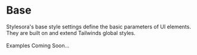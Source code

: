 # Base

Stylesora's base style settings define the basic parameters of UI elements. They are built on and extend Tailwinds global styles.
<br><br>
Examples Coming Soon...